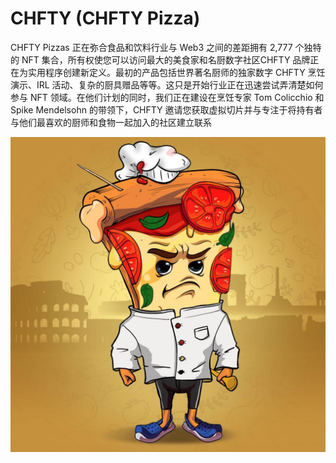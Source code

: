 # CHFTY (CHFTY Pizza)

CHFTY Pizzas 正在弥合食品和饮料行业与 Web3 之间的差距拥有 2,777 个独特的 NFT 集合，所有权使您可以访问最大的美食家和名厨数字社区CHFTY 品牌正在为实用程序创建新定义。最初的产品包括世界著名厨师的独家数字 CHFTY 烹饪演示、IRL 活动、复杂的厨具赠品等等。这只是开始行业正在迅速尝试弄清楚如何参与 NFT 领域。在他们计划的同时，我们正在建设在烹饪专家 Tom Colicchio 和 Spike Mendelsohn 的带领下，CHFTY 邀请您获取虚拟切片并与专注于将持有者与他们最喜欢的厨师和食物一起加入的社区建立联系

![nft](01.jpg)
